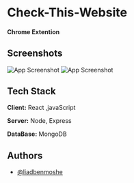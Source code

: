 
# Check-This-Website
#### Chrome Extention





## Screenshots

![App Screenshot](https://via.placeholder.com/468x300?text=App+Screenshot+Here)
![App Screenshot](https://via.placeholder.com/468x300?text=App+Screenshot+Here)


## Tech Stack

**Client:** React ,javaScript

**Server:** Node, Express

**DataBase:** MongoDB


## Authors

- [@liadbenmoshe](https://github.com/LiadBenMoshe)


